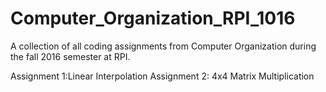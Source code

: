 # Computer_Organization_RPI_1016
A collection of all coding assignments from Computer Organization during the fall 2016 semester at RPI.

Assignment 1:Linear Interpolation
Assignment 2: 4x4 Matrix Multiplication
